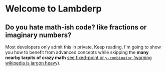# Welcome to Lambderp

## Do you hate math-ish code? like fractions or imaginary numbers?

Most developers only admit this in private. Keep reading, I'm going to show you how to benefit from advanced concepts while skipping the **many nearby tarpits of crazy math** [see fixed-point or `y-combinator` (warning wikipedia is jargon heavy)](https://en.wikipedia.org/wiki/Fixed-point_combinator).


